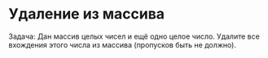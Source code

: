 # Удаление из массива

Задача:
Дан массив целых чисел и ещё одно целое число. Удалите все вхождения этого числа из массива (пропусков быть не должно).
